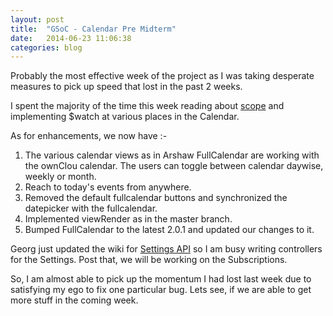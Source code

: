 ```yaml
---
layout: post
title:  "GSoC - Calendar Pre Midterm"
date:   2014-06-23 11:06:38
categories: blog
---
```


Probably the most effective week of the project as I was taking desperate measures to pick up speed that lost in the past 2 weeks.

I spent the majority of the time this week reading about [scope](https://docs.angularjs.org/api/ng/type/$rootScope.Scope) and implementing $watch at various places in the Calendar.

As for enhancements, we now have :-

1. The various calendar views as in Arshaw FullCalendar are working with the ownClou calendar. The users can toggle between calendar daywise, weekly or month.
2. Reach to today's events from anywhere.
3. Removed the default fullcalendar buttons and synchronized the datepicker with the fullcalendar.
4. Implemented viewRender as in the master branch.
5. Bumped FullCalendar to the latest 2.0.1 and updated our changes to it.

Georg just updated the wiki for [Settings API](https://github.com/owncloud/calendar/wiki/Draft:-JSON-Settings-API) so I am busy writing controllers for the Settings. Post that, we will be working on the Subscriptions.

So, I am almost able to pick up the momentum I had lost last week due to satisfying my ego to fix one particular bug. Lets see, if we are able to get more stuff in the coming week.